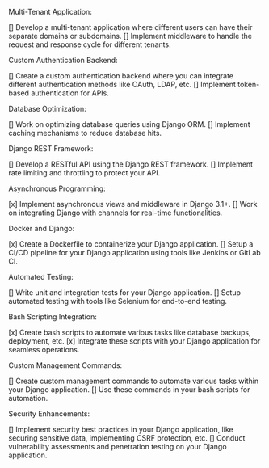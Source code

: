 Multi-Tenant Application: 

[] Develop a multi-tenant application where different users can have their separate domains or subdomains.
[] Implement middleware to handle the request and response cycle for different tenants.

Custom Authentication Backend:

[] Create a custom authentication backend where you can integrate different authentication methods like OAuth, LDAP, etc.
[] Implement token-based authentication for APIs.

Database Optimization:

[] Work on optimizing database queries using Django ORM.
[] Implement caching mechanisms to reduce database hits.

Django REST Framework:

[] Develop a RESTful API using the Django REST framework.
[] Implement rate limiting and throttling to protect your API.

Asynchronous Programming:

[x] Implement asynchronous views and middleware in Django 3.1+.
[] Work on integrating Django with channels for real-time functionalities.

Docker and Django:

[x] Create a Dockerfile to containerize your Django application.
[] Setup a CI/CD pipeline for your Django application using tools like Jenkins or GitLab CI.

Automated Testing:

[] Write unit and integration tests for your Django application.
[] Setup automated testing with tools like Selenium for end-to-end testing.

Bash Scripting Integration:

[x] Create bash scripts to automate various tasks like database backups, deployment, etc.
[x] Integrate these scripts with your Django application for seamless operations.

Custom Management Commands:

[] Create custom management commands to automate various tasks within your Django application.
[] Use these commands in your bash scripts for automation.

Security Enhancements:

[] Implement security best practices in your Django application, like securing sensitive data, implementing CSRF protection, etc.
[] Conduct vulnerability assessments and penetration testing on your Django application.
